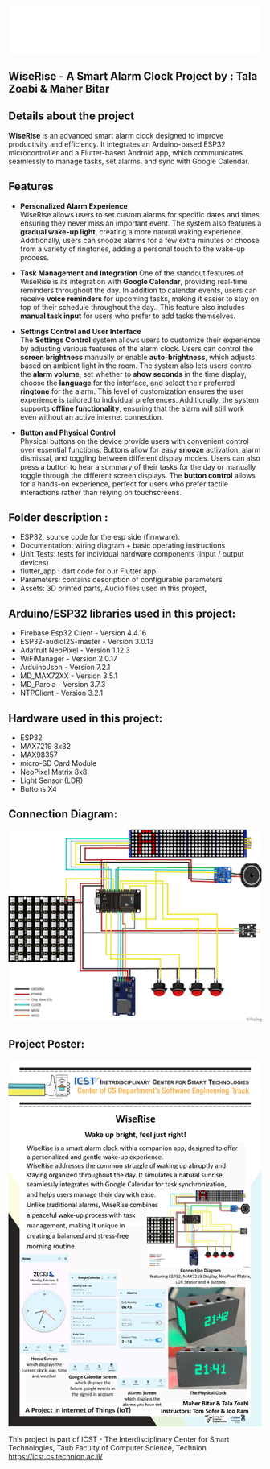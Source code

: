 ![WiseRise](https://github.com/talazoabi/SmartAlarmClock_W25/blob/main/Assets/gif_wiserise.gif)

## WiseRise - A Smart Alarm Clock Project by :  Tala Zoabi & Maher Bitar
  
## Details about the project
**WiseRise** is an advanced smart alarm clock designed to improve productivity and efficiency. It integrates an Arduino-based ESP32 microcontroller and a Flutter-based Android app, which communicates seamlessly to manage tasks, set alarms, and sync with Google Calendar.

## Features
- **Personalized Alarm Experience**  
   WiseRise allows users to set custom alarms for specific dates and times, ensuring they never miss an important event. The system also features a **gradual wake-up light**, creating a more natural waking experience. Additionally, users can snooze alarms for a few extra minutes or choose from a variety of ringtones, adding a personal touch to the wake-up process. 

- **Task Management and Integration**
   One of the standout features of WiseRise is its integration with **Google Calendar**, providing real-time reminders throughout the day. In addition to calendar events, users can receive **voice reminders** for upcoming tasks, making it easier to stay on top of their schedule throughout the day.. This feature also includes **manual task input** for users who prefer to add tasks themselves.

- **Settings Control and User Interface**  
   The **Settings Control** system allows users to customize their experience by adjusting various features of the alarm clock. Users can control the **screen brightness** manually or enable **auto-brightness**, which adjusts based on ambient light in the room. The system also lets users control the **alarm volume**, set whether to **show seconds** in the time display, choose the **language** for the interface, and select their preferred **ringtone** for the alarm. This level of customization ensures the user experience is tailored to individual preferences.  Additionally, the system supports **offline functionality**, ensuring that the alarm will still work even without an active internet connection.

- **Button and Physical Control**  
   Physical buttons on the device provide users with convenient control over essential functions. Buttons allow for easy **snooze** activation, alarm dismissal, and toggling between different display modes. Users can also press a button to hear a summary of their tasks for the day or manually toggle through the different screen displays. The **button control** allows for a hands-on experience, perfect for users who prefer tactile interactions rather than relying on touchscreens.
 
## Folder description :
* ESP32: source code for the esp side (firmware).
* Documentation: wiring diagram + basic operating instructions
* Unit Tests: tests for individual hardware components (input / output devices)
* flutter_app : dart code for our Flutter app.
* Parameters: contains description of configurable parameters 
* Assets: 3D printed parts, Audio files used in this project, 

## Arduino/ESP32 libraries used in this project:
* Firebase Esp32 Client - Version 4.4.16
* ESP32-audioI2S-master - Version 3.0.13
* Adafruit NeoPixel - Version 1.12.3
* WiFiManager - Version 2.0.17
* ArduinoJson - Version 7.2.1
* MD_MAX72XX - Version 3.5.1
* MD_Parola - Version 3.7.3
* NTPClient - Version 3.2.1

## Hardware used in this project:
* ESP32
* MAX7219 8x32
* MAX98357
* micro-SD Card Module
* NeoPixel Matrix 8x8
* Light Sensor (LDR)
* Buttons X4

## Connection Diagram:
![WiseRise](https://github.com/talazoabi/SmartAlarmClock_W25/blob/main/Documentation/ConnectionDiagram.png)
## Project Poster:
![WiseRise](https://github.com/talazoabi/SmartAlarmClock_W25/blob/main/Assets/Project%20Poster.jpg)
 
This project is part of ICST - The Interdisciplinary Center for Smart Technologies, Taub Faculty of Computer Science, Technion
https://icst.cs.technion.ac.il/
